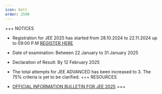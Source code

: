 ```yaml
---
icon: bell
order: 2500
---
```



+++ NOTICES

- Registration for JEE 2025 has started from 28.10.2024 to 22.11.2024 up to 09:00 P.M [REGISTER HERE](https://examinationservices.nic.in/JeeMain2025/root/Home.aspx?enc=WPJ5WSCVWOMNiXoyyomJgDUffqDdG1LTsAPBKFcEC9W88CTkt2ITzilIsFR7gKxO)
- Date of examination: Between 22 January to 31 January 2025
- Declaration of Result: By 12 February 2025 
- The total attempts for JEE ADVANCED has been increased to 3. The 75% criteria is yet to be clarified.
+++ RESOURCES 

- [OFFICIAL INFORMATION BULLETIN FOR JEE 2025](https://jeemain.nta.nic.in/information-bulletin/)
+++